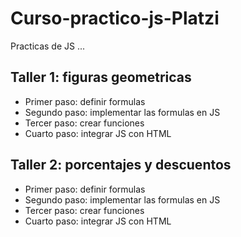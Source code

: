 # Curso-practico-js-Platzi

Practicas de JS
...

## Taller 1: figuras geometricas

- Primer paso: definir formulas
- Segundo paso: implementar las formulas en JS
- Tercer paso: crear funciones
- Cuarto paso: integrar JS con HTML

## Taller 2: porcentajes y descuentos

- Primer paso: definir formulas
- Segundo paso: implementar las formulas en JS
- Tercer paso: crear funciones
- Cuarto paso: integrar JS con HTML


